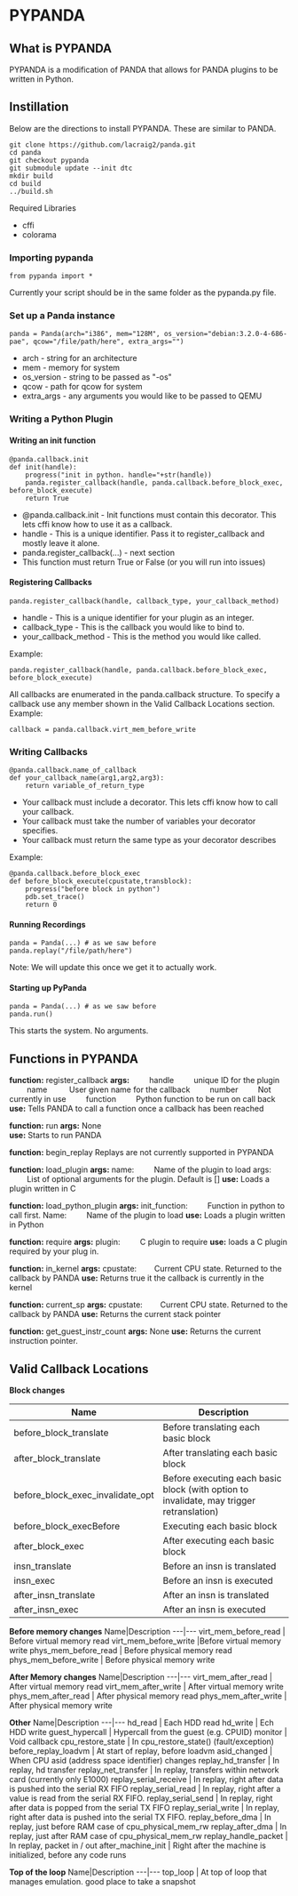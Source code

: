 PYPANDA
========
What is PYPANDA
-
PYPANDA is a modification of PANDA that allows for PANDA plugins to be written in Python.

Instillation
-
Below are the directions to install PYPANDA. These are similar to PANDA.
```
git clone https://github.com/lacraig2/panda.git
cd panda
git checkout pypanda
git submodule update --init dtc
mkdir build
cd build
../build.sh
```

Required Libraries
- cffi
- colorama

### Importing pypanda
```
from pypanda import *
``` 
Currently your script should be in the same folder as the pypanda.py file.


### Set up a Panda instance

```
panda = Panda(arch="i386", mem="128M", os_version="debian:3.2.0-4-686-pae", qcow="/file/path/here", extra_args="") 
```
- arch - string for an architecture
- mem - memory for system
- os_version - string to be passed as "-os"
- qcow - path for qcow for system
- extra_args - any arguments you would like to be passed to QEMU


### Writing a Python Plugin

#### Writing an init function
```
@panda.callback.init
def init(handle):
	progress("init in python. handle="+str(handle))
	panda.register_callback(handle, panda.callback.before_block_exec, before_block_execute)
	return True
```
- @panda.callback.init - Init functions must contain this decorator. This lets cffi know how to use it as a callback. 
- handle - This is a unique identifier. Pass it to register_callback and mostly leave it alone.
- panda.register_callback(...) - next section
- This function must return True or False (or you will run into issues)

#### Registering Callbacks
```
panda.register_callback(handle, callback_type, your_callback_method)
```
- handle - This is a unique identifier for your plugin as an integer.
- callback_type - This is the callback you would like to bind to.
- your_callback_method - This is the method you would like called.

Example:
```
panda.register_callback(handle, panda.callback.before_block_exec, before_block_execute)
```
All callbacks are enumerated in the panda.callback structure. To specify a callback use any member shown in the Valid Callback Locations section.
Example:
```
callback = panda.callback.virt_mem_before_write
```
 ### Writing Callbacks
```
@panda.callback.name_of_callback
def your_callback_name(arg1,arg2,arg3):
    return variable_of_return_type
```

- Your callback must include a decorator. This lets cffi know how to call your callback.
- Your callback must take the number of variables your decorator specifies.
- Your callback must return the same type as your decorator describes


Example:

```
@panda.callback.before_block_exec
def before_block_execute(cpustate,transblock):
	progress("before block in python")
	pdb.set_trace()
	return 0
```

#### Running Recordings

```
panda = Panda(...) # as we saw before
panda.replay("/file/path/here")
```

Note: We will update this once we get it to actually work.


#### Starting up PyPanda

```
panda = Panda(...) # as we saw before
panda.run()
```

This starts the system. No arguments.


Functions in PYPANDA
----------------------------

**function:** register_callback
**args:**
$\qquad$handle$\qquad$ unique ID for the plugin
$\qquad$name	$\qquad$ User given name for the callback
$\qquad$number$\qquad$ Not currently in use
$\qquad$function$\qquad$ Python function to be run on call back
**use:**	Tells PANDA to call a function once a callback has been reached

**function:** run
**args:**	None	
**use:** Starts to run PANDA

**function:** begin_replay
Replays are not currently supported in PYPANDA

**function:** load_plugin
**args:**
	name:$\qquad$ Name of the plugin to load
	args: $\qquad$List of optional arguments for the plugin. Default is []
**use:** Loads a plugin written in C

**function:** load_python_plugin
**args:**
	init_function: $\qquad$Function in python to call first.
	Name:$\qquad$ Name of the plugin to load
**use:** Loads a plugin written in Python

**function:** require
**args:**
	plugin:	$\qquad$C plugin to require
**use:** loads a C plugin required by your plug in.

**function:** in_kernel
**args:**
	cpustate:$\qquad$Current CPU state. Returned to the callback by PANDA
**use:** Returns true it the callback is currently in the kernel

**function:** current_sp
**args:**
	cpustate:$\qquad$Current CPU state. Returned to the callback by PANDA
**use:** Returns the current stack pointer

**function:** get_guest_instr_count 
**args:**	None
**use:**	Returns the current instruction pointer.


Valid Callback Locations
------------------------
**Block changes**

Name|Description
---|---
before_block_translate | Before translating each basic block
after_block_translate | After translating each basic block
before_block_exec_invalidate_opt | Before executing each basic block (with option to invalidate, may trigger retranslation)
before_block_execBefore | Executing each basic block
after_block_exec | After executing each basic block
insn_translate | Before an insn is translated
insn_exec | Before an insn is executed
after_insn_translate | After an insn is translated
after_insn_exec | After an insn is executed

**Before memory changes**
Name|Description
---|---
virt_mem_before_read | Before virtual memory read
virt_mem_before_write |Before virtual memory write
phys_mem_before_read | Before physical memory read
phys_mem_before_write | Before physical memory write

**After Memory changes**
Name|Description
---|---
virt_mem_after_read | After virtual memory read
virt_mem_after_write | After virtual memory write
phys_mem_after_read | After physical memory read
phys_mem_after_write | After physical memory write

**Other**
Name|Description
---|---
hd_read | Each HDD read
hd_write | Ech HDD write
guest_hypercall | Hypercall from the guest (e.g. CPUID)
monitor | Void callback
cpu_restore_state | In cpu_restore_state() (fault/exception)
before_replay_loadvm | At start of replay, before loadvm
asid_changed | When CPU asid (address space identifier) changes
replay_hd_transfer | In replay, hd transfer
replay_net_transfer | In replay, transfers within network card (currently only E1000)
replay_serial_receive | In replay, right after data is pushed into the serial RX FIFO
replay_serial_read | In replay, right after a value is read from the serial RX FIFO.
replay_serial_send | In replay, right after data is popped from the serial TX FIFO
replay_serial_write | In replay, right after data is pushed into the serial TX FIFO.
replay_before_dma | In replay, just before RAM case of cpu_physical_mem_rw
replay_after_dma | In replay, just after RAM case of cpu_physical_mem_rw
replay_handle_packet | In replay, packet in / out
after_machine_init | Right after the machine is initialized, before any code runs

**Top of the loop**
Name|Description
---|---
top_loop | At top of loop that manages emulation.  good place to take a snapshot